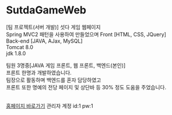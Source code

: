 # SutdaGameWeb
[팀 프로젝트(서버 개발)] 섯다 게임 웹페이지<br/>
Spring MVC2 패턴을 사용하여 만들었으며
Front    [HTML, CSS, JQuery]<br/>
Back-end [JAVA, AJax, MySQL]<br/>
Tomcat 8.0<br/>
jdk 1.8.0<br/>

팀원 3명중[JAVA 게임 프론트, 웹 프론트, 백엔드(본인)]<br/>
프론트 한명과 개발하였습니다.<br/>
팀장으로 활동하며 백엔드를 혼자 담당하였고<br/>
프론트 또한 명예의 전당 페이지 및 상단바 등 30% 정도 도움을 주었습니다.<br/><br/>

<a href="http://sunx.cafe24.com/">홈페이지 바로가기</a> 관리자 계정 id:1 pw:1
